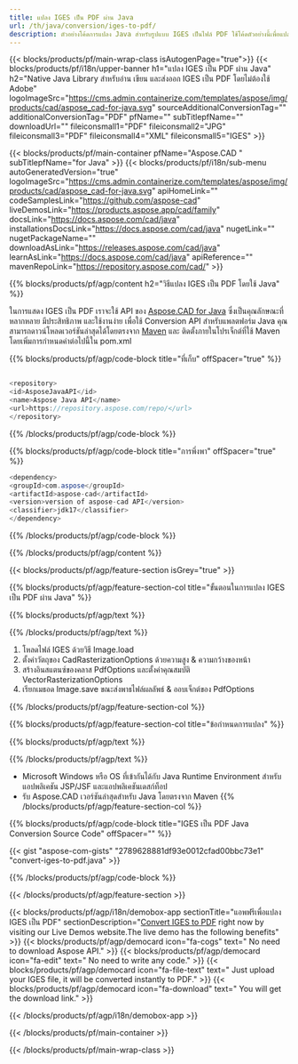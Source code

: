 ```yaml
---
title: แปลง IGES เป็น PDF ผ่าน Java 
url: /th/java/conversion/iges-to-pdf/ 
description: ตัวอย่างโค้ดการแปลง Java สำหรับรูปแบบ IGES เป็นไฟล์ PDF ใช้โค้ดตัวอย่างนี้เพื่อแปลง IGES เป็น PDF ภายในแอปพลิเคชันบนเว็บหรือเดสก์ท็อป Java
---
```


{{< blocks/products/pf/main-wrap-class isAutogenPage="true">}}
{{< blocks/products/pf/i18n/upper-banner h1="แปลง IGES เป็น PDF ผ่าน Java" h2="Native Java Library สำหรับอ่าน เขียน และส่งออก IGES เป็น PDF โดยไม่ต้องใช้ Adobe" logoImageSrc="https://cms.admin.containerize.com/templates/aspose/img/products/cad/aspose_cad-for-java.svg" sourceAdditionalConversionTag="" additionalConversionTag="PDF" pfName="" subTitlepfName="" downloadUrl="" fileiconsmall1="PDF" fileiconsmall2="JPG" fileiconsmall3="PDF" fileiconsmall4="XML" fileiconsmall5="IGES" >}}

{{< blocks/products/pf/main-container pfName="Aspose.CAD " subTitlepfName="for Java" >}}
{{< blocks/products/pf/i18n/sub-menu autoGeneratedVersion="true" logoImageSrc="https://cms.admin.containerize.com/templates/aspose/img/products/cad/aspose_cad-for-java.svg" apiHomeLink="" codeSamplesLink="https://github.com/aspose-cad" liveDemosLink="https://products.aspose.app/cad/family" docsLink="https://docs.aspose.com/cad/java" installationsDocsLink="https://docs.aspose.com/cad/java" nugetLink="" nugetPackageName="" downloadAsLink="https://releases.aspose.com/cad/java" learnAsLink="https://docs.aspose.com/cad/java" apiReference="" mavenRepoLink="https://repository.aspose.com/cad/" >}}

{{% blocks/products/pf/agp/content h2="วิธีแปลง IGES เป็น PDF โดยใช้ Java" %}}

ในการแสดง IGES เป็น PDF เราจะใช้ API ของ <a href=https://products.aspose.com/cad/java>Aspose.CAD for Java</a> ซึ่งเป็นคุณลักษณะที่หลากหลาย มีประสิทธิภาพ และใช้งานง่าย เพื่อใช้ Conversion API สำหรับแพลตฟอร์ม Java คุณสามารถดาวน์โหลดเวอร์ชันล่าสุดได้โดยตรงจาก <a href=https://repository.aspose.com/cad/>Maven</a> และ ติดตั้งภายในโปรเจ็กต์ที่ใช้ Maven โดยเพิ่มการกำหนดค่าต่อไปนี้ใน pom.xml

{{% blocks/products/pf/agp/code-block title="ที่เก็บ" offSpacer="true" %}}

```cs

<repository>
<id>AsposeJavaAPI</id>
<name>Aspose Java API</name>
<url>https://repository.aspose.com/repo/</url>
</repository>

```

{{% /blocks/products/pf/agp/code-block %}}

{{% blocks/products/pf/agp/code-block title="การพึ่งพา" offSpacer="true" %}}

```cs
<dependency>
<groupId>com.aspose</groupId>
<artifactId>aspose-cad</artifactId>
<version>version of aspose-cad API</version>
<classifier>jdk17</classifier>
</dependency>

```

{{% /blocks/products/pf/agp/code-block %}}

{{% /blocks/products/pf/agp/content %}}

{{< blocks/products/pf/agp/feature-section isGrey="true" >}}

{{% blocks/products/pf/agp/feature-section-col title="ขั้นตอนในการแปลง IGES เป็น PDF ผ่าน Java" %}}

{{% blocks/products/pf/agp/text %}}

{{% /blocks/products/pf/agp/text %}}

1. โหลดไฟล์ IGES ด้วยวิธี Image.load
1. ตั้งค่าวัตถุของ CadRasterizationOptions ด้วยความสูง & ความกว้างของหน้า
1. สร้างอินสแตนซ์ของคลาส PdfOptions และตั้งค่าคุณสมบัติ VectorRasterizationOptions
1. เรียกเมธอด Image.save ขณะส่งพาธไฟล์ผลลัพธ์ & ออบเจ็กต์ของ PdfOptions

{{% /blocks/products/pf/agp/feature-section-col %}}

{{% blocks/products/pf/agp/feature-section-col title="ข้อกำหนดการแปลง" %}}

{{% blocks/products/pf/agp/text %}}

{{% /blocks/products/pf/agp/text %}}
- Microsoft Windows หรือ OS ที่เข้ากันได้กับ Java Runtime Environment สำหรับแอปพลิเคชัน JSP/JSF และแอปพลิเคชันเดสก์ท็อป
- รับ Aspose.CAD เวอร์ชันล่าสุดสำหรับ Java โดยตรงจาก Maven
{{% /blocks/products/pf/agp/feature-section-col %}}

{{% blocks/products/pf/agp/code-block title="IGES เป็น PDF Java Conversion Source Code" offSpacer="" %}}

{{< gist "aspose-com-gists" "2789628881df93e0012cfad00bbc73e1" "convert-iges-to-pdf.java" >}}

{{% /blocks/products/pf/agp/code-block %}}

{{< /blocks/products/pf/agp/feature-section >}}

<!-- aboutfile Starts -->

{{< blocks/products/pf/agp/i18n/demobox-app sectionTitle="แอพฟรีเพื่อแปลง IGES เป็น PDF" sectionDescription="[Convert IGES to PDF](https://products.aspose.app/cad/conversion/iges-to-pdf) right now by visiting our Live Demos website.The live demo has the following benefits" >}}
        {{< blocks/products/pf/agp/democard icon="fa-cogs" text=" No need to download Aspose API." >}}
        {{< blocks/products/pf/agp/democard icon="fa-edit" text=" No need to write any code." >}}
        {{< blocks/products/pf/agp/democard icon="fa-file-text" text=" Just upload your IGES file, it will be converted instantly to PDF." >}}
        {{< blocks/products/pf/agp/democard icon="fa-download" text=" You will get the download link." >}}

   
{{< /blocks/products/pf/agp/i18n/demobox-app >}}

<!-- aboutfile Ends -->

{{< /blocks/products/pf/main-container >}}
    
{{< /blocks/products/pf/main-wrap-class >}}